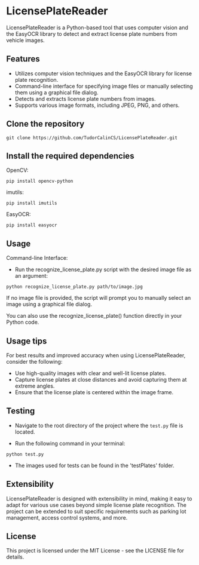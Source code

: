 # LicensePlateReader

LicensePlateReader is a Python-based tool that uses computer vision and the EasyOCR library to detect and extract license plate numbers from vehicle images.

## Features

- Utilizes computer vision techniques and the EasyOCR library for license plate recognition.
- Command-line interface for specifying image files or manually selecting them using a graphical file dialog.
- Detects and extracts license plate numbers from images.
- Supports various image formats, including JPEG, PNG, and others.

## Clone the repository
```
git clone https://github.com/TudorCalinCS/LicensePlateReader.git
```
## Install the required dependencies

OpenCV:
```
pip install opencv-python
```
imutils:
```
pip install imutils
```
EasyOCR:
```
pip install easyocr
```
## Usage

Command-line Interface:

- Run the recognize_license_plate.py script with the desired image file as an argument:
```
python recognize_license_plate.py path/to/image.jpg
```
If no image file is provided, the script will prompt you to manually select an image using a graphical file dialog.

You can also use the recognize_license_plate() function directly in your Python code.

## Usage tips

For best results and improved accuracy when using LicensePlateReader, consider the following:

- Use high-quality images with clear and well-lit license plates.
- Capture license plates at close distances and avoid capturing them at extreme angles.
- Ensure that the license plate is centered within the image frame.

## Testing

- Navigate to the root directory of the project where the `test.py` file is located.

- Run the following command in your terminal:
```
python test.py
```
- The images used for tests can be found in the 'testPlates' folder.

## Extensibility

LicensePlateReader is designed with extensibility in mind, making it easy to adapt for various use cases beyond simple license plate recognition. The project can be extended to suit specific requirements such as parking lot management, access control systems, and more.

## License

This project is licensed under the MIT License - see the LICENSE file for details.
